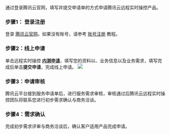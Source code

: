 通过登录腾讯云官网，填写并提交申请单的方式申请腾讯云远程实时操控产品。

### 步骤1： 登录注册
登录 [腾讯云官网](https://cloud.tencent.com/login)。如果没有账号，请参考 [账号注册](https://cloud.tencent.com/document/product/378/17985) 教程。
### 步骤2：线上申请
单击远程实时操控 **[内测申请](https://cloud.tencent.com/apply/p/bydd9ncozwj)**，填写您的资料以、业务信息以及业务需求，填写完成后单击**提交申请**，完成线上申请。
![](https://qcloudimg.tencent-cloud.cn/raw/735843e08c1f6f239048eecc59972025.png)
### 步骤3：申请审核
腾讯云平台接到服务申请单后，进行服务需求审核，审核通过后腾讯云远程实时操控团队将联系您进行初步需求确认与商务洽谈。
### 步骤4：需求确认
完成初步需求评审与商务洽谈后，确认客户适用产品完成申请。
